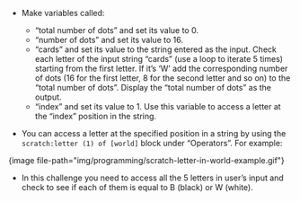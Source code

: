 -   Make variables called:

    -   “total number of dots” and set its value to 0.
    -   “number of dots” and set its value to 16.
    -   “cards” and set its value to the string entered as the input.
        Check each letter of the input string “cards” (use a loop to iterate
        5 times) starting from the first letter.
        If it’s ‘W’ add the corresponding number of dots (16 for the first
        letter, 8 for the second letter and so on) to the “total number
        of dots”.
        Display the “total number of dots” as the output.
    -   “index” and set its value to 1.
        Use this variable to access a letter at the “index” position in the
        string.

-   You can access a letter at the specified position in a string by using
    the `scratch:letter (1) of [world]` block under “Operators”. For example:

{image file-path="img/programming/scratch-letter-in-world-example.gif"}

-   In this challenge you need to access all the 5 letters in user’s input and
    check to see if each of them is equal to B (black) or W (white).
